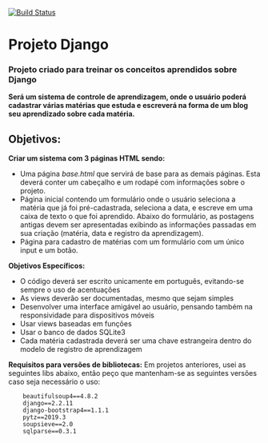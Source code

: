 [![Build Status](https://travis-ci.com/Nathanbahia/projeto-django.svg?branch=master)](https://travis-ci.com/Nathanbahia/projeto-django)

# Projeto Django

### Projeto criado para treinar os conceitos aprendidos sobre Django

**Será um sistema de controle de aprendizagem, onde o usuário poderá cadastrar várias matérias que estuda e escreverá na forma de um blog seu aprendizado sobre cada matéria.**

## Objetivos:

**Criar um sistema com 3 páginas HTML sendo:**
- Uma página *base.html* que servirá de base para as demais páginas. Esta deverá conter um cabeçalho e um rodapé com informações sobre o projeto.
- Página inicial contendo um formulário onde o usuário seleciona a matéria que já foi pré-cadastrada, seleciona a data, e escreve em uma caixa de texto o que foi aprendido. Abaixo do formulário, as postagens antigas devem ser apresentadas exibindo as informações passadas em sua criação (matéria, data e registro da aprendizagem).
- Página para cadastro de matérias com um formulário com um único input e um botão.

**Objetivos Específicos:**
- O código deverá ser escrito unicamente em português, evitando-se sempre o uso de acentuações
- As views deverão ser documentadas, mesmo que sejam simples
- Desenvolver uma interface amigável ao usuário, pensando também na responsividade para dispositivos móveis
- Usar views baseadas em funções
- Usar o banco de dados SQLite3
- Cada matéria cadastrada deverá ser uma chave estrangeira dentro do modelo de registro de aprendizagem

**Requisitos para versões de bibliotecas:**
Em projetos anteriores, usei as seguintes libs abaixo, então peço que mantenham-se as seguintes versões caso seja necessário o uso:

```
    beautifulsoup4==4.8.2
    django==2.2.11
    django-bootstrap4==1.1.1
    pytz==2019.3
    soupsieve==2.0
    sqlparse==0.3.1
```

